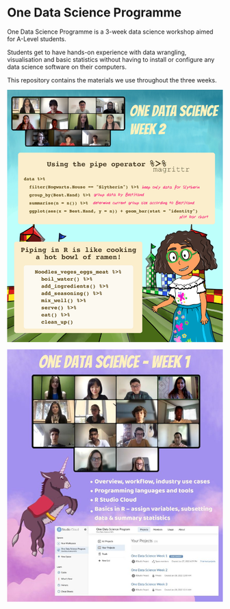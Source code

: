 # One Data Science Programme

One Data Science Programme is a 3-week data science workshop aimed for A-Level students.

Students get to have hands-on experience with data wrangling, visualisation and basic statistics without having to install or configure any data science software on their computers. 

This repository contains the materials we use throughout the three weeks. 

![](/Week2_Group_Photo.jpg)

![](/Week1_Group_Photo.jpeg)

